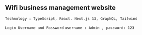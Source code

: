 ## Wifi business management website

`Technology : TypeScript, React. Next.js 13, GraphQL, Tailwind`

`Login Username and Password`
`username : Admin , password: 123`
